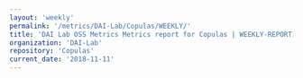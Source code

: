 ```yaml
---
layout: 'weekly'
permalink: '/metrics/DAI-Lab/Copulas/WEEKLY/'
title: 'DAI Lab OSS Metrics Metrics report for Copulas | WEEKLY-REPORT-2018-11-11'
organization: 'DAI-Lab'
repository: 'Copulas'
current_date: '2018-11-11'
---
```

